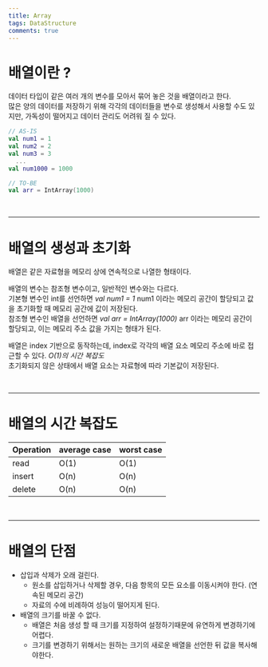 ```yaml
---
title: Array
tags: DataStructure
comments: true
---
```


# 배열이란 ?

데이터 타입이 같은 여러 개의 변수를 모아서 묶어 놓은 것을 배열이라고 한다. <br>
많은 양의 데이터를 저장하기 위해 각각의 데이터들을 변수로 생성해서 사용할 수도 있지만, 가독성이 떨어지고 데이터 관리도 어려워 질 수 있다.

```kotlin
// AS-IS
val num1 = 1
val num2 = 2
val num3 = 3
  ...
val num1000 = 1000
```

```kotlin
// TO-BE
val arr = IntArray(1000)
```

<br>
<hr>


# 배열의 생성과 초기화

배열은 같은 자료형을 메모리 상에 연속적으로 나열한 형태이다.

배열의 변수는 참조형 변수이고, 일반적인 변수와는 다르다. <br>
기본형 변수인 int를 선언하면 *val num1 = 1* num1 이라는 메모리 공간이 할당되고 값을 초기화할 때 메모리 공간에 값이 저장된다. <br>
참조형 변수인 배열을 선언하면 *val arr = IntArray(1000)* arr 이라는 메모리 공간이 할당되고, 이는 메모리 주소 값을 가지는 형태가 된다.

배열은 index 기반으로 동작하는데, index로 각각의 배열 요소 메모리 주소에 바로 접근할 수 있다. *O(1)의 시간 복잡도* <br>
초기화되지 않은 상태에서 배열 요소는 자료형에 따라 기본값이 저장된다.

<br>
<hr>

# 배열의 시간 복잡도

|Operation|average case|worst case|
|---|---|---|
|read|O(1)|O(1)|
|insert|O(n)|O(n)|
|delete|O(n)|O(n)|

<br>
<hr>

# 배열의 단점

- 삽입과 삭제가 오래 걸린다.
  - 원소를 삽입하거나 삭제할 경우, 다음 항목의 모든 요소를 이동시켜야 한다. (연속된 메모리 공간)
  - 자료의 수에 비례하여 성능이 떨어지게 된다.
- 배열의 크기를 바꿀 수 없다.
  - 배열은 처음 생성 할 때 크기를 지정하여 설정하기때문에 유연하게 변경하기에 어렵다.
  - 크기를 변경하기 위해서는 원하는 크기의 새로운 배열을 선언한 뒤 값을 복사해야한다.


















